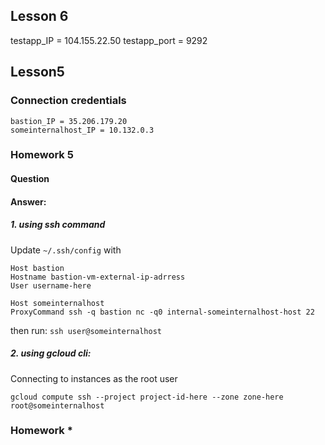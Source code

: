 ## Lesson 6

testapp_IP = 104.155.22.50
testapp_port = 9292

## Lesson5

### Connection credentials

```
bastion_IP = 35.206.179.20
someinternalhost_IP = 10.132.0.3
```

### Homework 5

#### Question

#### Answer:

##### 1. using ssh command

Update `~/.ssh/config` with

```
Host bastion
Hostname bastion-vm-external-ip-adrress
User username-here

Host someinternalhost
ProxyCommand ssh -q bastion nc -q0 internal-someinternalhost-host 22
```

then run: `ssh user@someinternalhost`

##### 2. using gcloud cli:

Connecting to instances as the root user

```
gcloud compute ssh --project project-id-here --zone zone-here root@someinternalhost
```

### Homework \*
